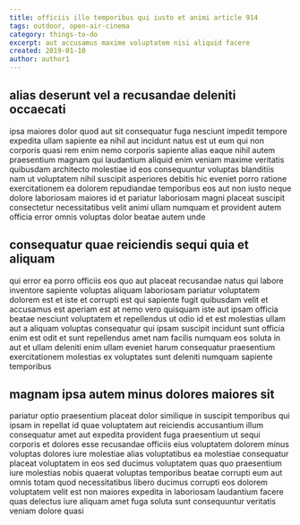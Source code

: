 ```yaml
---
title: officiis illo temporibus qui iusto et animi article 914
tags: outdoor, open-air-cinema
category: things-to-do
excerpt: aut accusamus maxime voluptatem nisi aliquid facere
created: 2019-01-10
author: author1
---
```


## alias deserunt vel a recusandae deleniti occaecati

ipsa maiores dolor quod aut sit consequatur fuga nesciunt impedit tempore expedita ullam sapiente ea nihil aut incidunt natus est ut eum qui non corporis quasi rem enim nemo corporis sapiente alias eaque nihil autem praesentium magnam qui laudantium aliquid enim veniam maxime veritatis quibusdam architecto molestiae id eos consequuntur voluptas blanditiis nam ut voluptatem nihil suscipit asperiores debitis hic eveniet porro ratione exercitationem ea dolorem repudiandae temporibus eos aut non iusto neque dolore laboriosam maiores id et pariatur laboriosam magni placeat suscipit consectetur necessitatibus velit animi ullam numquam et provident autem officia error omnis voluptas dolor beatae autem unde

## consequatur quae reiciendis sequi quia et aliquam

qui error ea porro officiis eos quo aut placeat recusandae natus qui labore inventore sapiente voluptas aliquam laboriosam pariatur voluptatem dolorem est et iste et corrupti est qui sapiente fugit quibusdam velit et accusamus est aperiam est at nemo vero quisquam iste aut ipsam officia beatae nesciunt voluptatem et repellendus ut odio id et est molestias ullam aut a aliquam voluptas consequatur qui ipsam suscipit incidunt sunt officia enim est odit et sunt repellendus amet nam facilis numquam eos soluta in aut et ullam deleniti enim ullam eveniet harum consequatur praesentium exercitationem molestias ex voluptates sunt deleniti numquam sapiente temporibus

## magnam ipsa autem minus dolores maiores sit

pariatur optio praesentium placeat dolor similique in suscipit temporibus qui ipsam in repellat id quae voluptatem aut reiciendis accusantium illum consequatur amet aut expedita provident fuga praesentium ut sequi corporis et dolores esse recusandae officiis eius voluptatem dolorem minus voluptas dolores iure molestiae alias voluptatibus ea molestiae consequatur placeat voluptatem in eos sed ducimus voluptatem quas quo praesentium iure molestias nobis quaerat voluptas temporibus beatae corrupti eum aut omnis totam quod necessitatibus libero ducimus corrupti eos dolorem voluptatem velit est non maiores expedita in laboriosam laudantium facere quas delectus iure aliquam amet fuga soluta sunt consequuntur veritatis veniam dolore quasi
